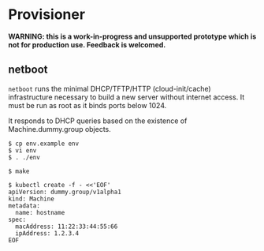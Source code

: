 # Provisioner

**WARNING: this is a work-in-progress and unsupported prototype which is not for
production use.  Feedback is welcomed.**

## netboot

`netboot` runs the minimal DHCP/TFTP/HTTP (cloud-init/cache) infrastructure
necessary to build a new server without internet access.  It must be run as root
as it binds ports below 1024.

It responds to DHCP queries based on the existence of Machine.dummy.group
objects.

```shell
$ cp env.example env
$ vi env
$ . ./env

$ make

$ kubectl create -f - <<'EOF'
apiVersion: dummy.group/v1alpha1
kind: Machine
metadata:
  name: hostname
spec:
  macAddress: 11:22:33:44:55:66
  ipAddress: 1.2.3.4
EOF
```
